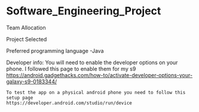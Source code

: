 # Software_Engineering_Project

Team Allocation

Project Selected

Preferred programming language
    -Java
    
Developer info:
    You will need to enable the developer options on your phone. I followed this page to enable them for my s9
    https://android.gadgethacks.com/how-to/activate-developer-options-your-galaxy-s9-0183344/

    To test the app on a physical android phone you need to follow this setup page
    https://developer.android.com/studio/run/device
